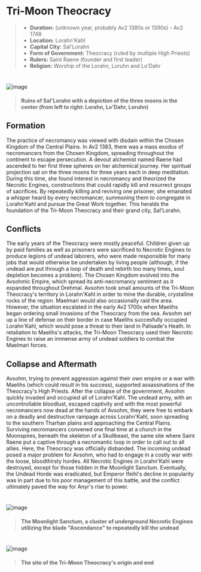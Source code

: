 # Tri-Moon Theocracy

> - **Duration:** (unknown year, probably Av2 1380s or 1390s) - Av2 1748
> - **Location:** Lorahn'Kahl
> - **Capital City:** Sal'Lorahn
> - **Form of Government:** Theocracy (ruled by multiple High Priests)
> - **Rulers:** Saint Raene (founder and first leader)
> - **Religion:** Worship of the Lorahn, Loruhn and Lo'Dahr
#
![image](https://github.com/user-attachments/assets/875748b8-7fca-481a-8ab6-7d20b3a90768)
> #### Ruins of Sal'Lorahn with a depiction of the three moons in the center (from left to right: Lorahn, Lo'Dahr, Loruhn)

## Formation

The practice of necromancy was viewed with disdain within the Chosen Kingdom of the Central Plains. In Av2 1383, there was a mass exodus of necromancers from the Chosen Kingdom, spreading throughout the continent to escape persecution. A devout alchemist named Raene had ascended to her first three spheres on her alchemical journey. Her spiritual projection sat on the three moons for three years each in deep meditation. During this time, she found interest in necromancy and theorized the Necrotic Engines, constructions that could rapidly kill and resurrect groups of sacrifices. By repeatedly killing and reviving one prisoner, she emanated a whisper heard by every necromancer, summoning them to congregate in Lorahn'Kahl and pursue the Great Work together. This heralds the foundation of the Tri-Moon Theocracy and their grand city, Sal'Lorahn.

## Conflicts

The early years of the Theocracy were mostly peaceful. Children given up by paid families as well as prisoners were sacrificed to Necrotic Engines to produce legions of undead laborers, who were made responsible for many jobs that would otherwise be undertaken by living people (although, if the undead are put through a loop of death and rebirth too many times, soul depletion becomes a problem). The Chosen Kingdom evolved into the Avsohmic Empire, which spread its anti-necromancy sentiment as it expanded throughout Drehmal. Avsohm took small amounts of the Tri-Moon Theocracy's territory in Lorahn'Kahl in order to mine the durable, crystalline rocks of the region. Maelmari would also occasionally raid the area. However, the situation escalated in the early Av2 1700s when Maelihs began ordering small invasions of the Theocracy from the sea. Avsohm set up a line of defense on their border in case Maelihs succesfully occupied Lorahn'Kahl, which would pose a threat to their land in Palisade's Heath. In retaliation to Maelihs's attacks, the Tri-Moon Theocracy used their Necrotic Engines to raise an immense army of undead soldiers to combat the Maelmari forces.

## Collapse and Aftermath

Avsohm, trying to prevent aggression against their own empire or a war with Maelihs (which could result in his success), supported assassinations of the Theocracy's High Priests. After the collapse of the government, Avsohm quickly invaded and occupied all of Lorahn'Kahl. The undead army, with an uncontrollable bloodlust, escaped captivity and with the most powerful necromancers now dead at the hands of Avsohm, they were free to embark on a deadly and destructive rampage across Lorahn'Kahl, soon spreading to the southern Tharhan plains and approaching the Central Plains. Surviving necromancers convened one final time at a church in the Moonspires, beneath the skeleton of a Skullbeast, the same site where Saint Raene put a captive through a necromantic loop in order to call out to all allies. Here, the Theocracy was officially disbanded. The incoming undead posed a major problem for Avsohm, who had to engage in a costly war with the loose, bloodthirsty hordes. All Necrotic Engines in Lorahn'Kahl were destroyed, except for those hidden in the Moonlight Sanctum. Eventually, the Undead Horde was eradicated, but Emperor Ifeihl's decline in popularity was in part due to his poor management of this battle, and the conflict ultimately paved the way for Anyr's rise to power.
#
![image](https://github.com/user-attachments/assets/34157348-f135-4686-945d-dcb54ab51278)
> #### The Moonlight Sanctum, a cluster of underground Necrotic Engines utilizing the blade "Ascendance" to repeatedly kill the undead
#
![image](https://github.com/user-attachments/assets/96e8ff14-d9b7-4e72-8928-659cbe7da368)
> #### The site of the Tri-Moon Theocracy's origin and end

